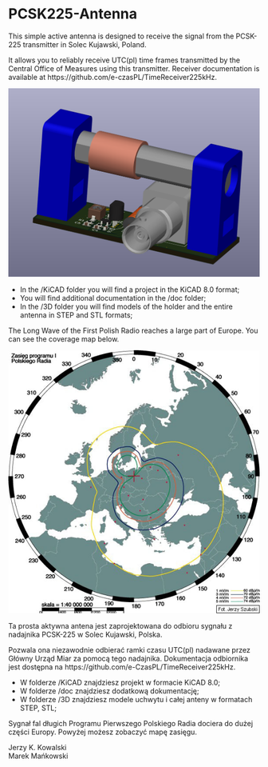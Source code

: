 # PCSK225-Antenna

<p>This simple active antenna is designed to receive the signal from the PCSK-225 transmitter in Solec Kujawski, Poland.

<p>It allows you to reliably receive UTC(pl) time frames transmitted by the Central Office of Measures using this transmitter. Receiver documentation is available at https://github.com/e-czasPL/TimeReceiver225kHz.

<p>
<img src="PCSK-225_Antenna.png" width=600px>

<ul>
<li>In the /KiCAD folder you will find a project in the KiCAD 8.0 format;
<li>You will find additional documentation in the /doc folder;
<li>In the /3D folder you will find models of the holder and the entire antenna in STEP and STL formats;
</ul>

<p>The Long Wave of the First Polish Radio reaches a large part of Europe. You can see the coverage map below.

<p>
<img src="PCSK225Range.png " width=600px>


<p>Ta prosta aktywna antena jest zaprojektowana do odbioru sygnału z nadajnika PCSK-225 w Solec Kujawski, Polska.

<p>Pozwala ona niezawodnie odbierać ramki czasu UTC(pl) nadawane przez Główny Urząd Miar za pomocą tego nadajnika. Dokumentacja odbiornika jest dostępna na https://github.com/e-CzasPL/TimeReceiver225kHz.


<ul>
<li>W folderze /KiCAD znajdziesz projekt w formacie KiCAD 8.0;
<li>W folderze /doc znajdziesz dodatkową dokumentację;
<li>W folderze /3D znajdziesz modele uchwytu i całej anteny w formatach STEP, STL;
</ul>

<p>Sygnał fal długich Programu Pierwszego Polskiego Radia dociera do dużej części Europy. Powyżej możesz zobaczyć mapę zasięgu.




<p>Jerzy K. Kowalski<br>Marek Mańkowski


